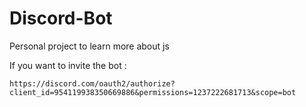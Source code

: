 # Discord-Bot
Personal project to learn more about js 

If you want to invite the bot :

`https://discord.com/oauth2/authorize?client_id=954119938350669886&permissions=1237222681713&scope=bot`
